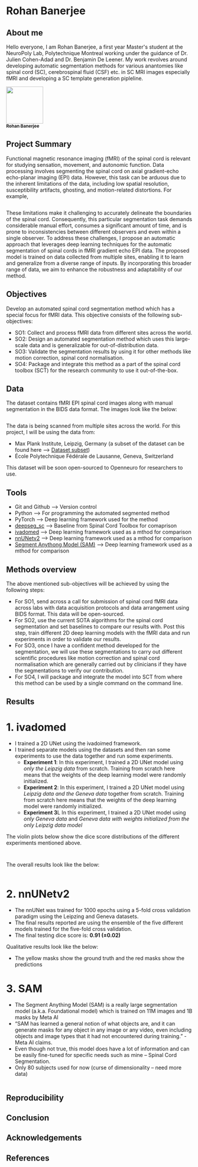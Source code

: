 # Rohan Banerjee

## About me

Hello everyone, I am Rohan Banerjee, a first year Master's student at the NeuroPoly Lab, Polytechnique Montreal working under the guidance of Dr. Julien Cohen-Adad and Dr. Benjamin De Leener. My work revolves around developing automatic segmentation methods for various anantomies like spinal cord (SC), cerebrospinal fluid (CSF) etc. in SC MRI images especially fMRI and developing a SC template generation pipleline.

<a 
href="https://github.com/rohanbanerjee">
   <img src="https://avatars.githubusercontent.com/u/25586344?v=4?s=100" width="100px;" alt=""/>
   <br /><sub><b>Rohan Banerjee</b></sub>
</a>

## Project Summary

Functional magnetic resonance imaging (fMRI) of the spinal cord is relevant for studying sensation, movement, and autonomic function. Data processing involves segmenting the spinal cord on axial gradient-echo echo-planar imaging (EPI) data. However, this task can be arduous due to the inherent limitations of the data, including low spatial resolution, susceptibility artifacts, ghosting, and motion-related distortions. For example, 

<p align="center">
  <img src="images/low_contrast.png" alt=""/>
</p>

These limitations make it challenging to accurately delineate the boundaries of the spinal cord. Consequently, this particular segmentation task demands considerable manual effort, consumes a significant amount of time, and is prone to inconsistencies between different observers and even within a single observer. To address these challenges, I propose an automatic approach that leverages deep learning techniques for the automatic segmentation of spinal cords in fMRI gradient echo EPI data. The proposed model is trained on data collected from multiple sites, enabling it to learn and generalize from a diverse range of inputs. By incorporating this broader range of data, we aim to enhance the robustness and adaptability of our method. 


## Objectives

Develop an automated spinal cord segmentation method which has a special focus for fMRI data. This objective consists of the following sub-objectives:
* SO1: Collect and process fMRI data from different sites across the world.
* SO2: Design an automated segmentation method which uses this large-scale data and is generalizable for out-of-distribution data.
* SO3: Validate the segmentation results by using it for other methods like motion correction, spinal cord normalisation.
* SO4: Package and integrate this method as a part of the spinal cord toolbox (SCT) for the research community to use it out-of-the-box.



## Data
The dataset contains fMRI EPI spinal cord images along with manual segmentation in the BIDS data format. The images look like the below:

<p align="center">
  <img src="images/dataset.png" alt=""/>
</p>

The data is being scanned from multiple sites across the world. For this project, I will be using the data from:
* Max Plank Institute, Leipzig, Germany (a subset of the dataset can be found here --> [Dataset subset](https://github.com/sct-pipeline/fmri-segmentation/tree/main/data_leipzig_rest))
* École Polytechnique Fédérale de Lausanne, Geneva, Switzerland

This dataset will be soon open-sourced to Openneuro for researchers to use.


## Tools

* Git and Github --> Version control
* Python --> For programming the automated segmented method
* PyTorch --> Deep learning framework used for the method
* [deepseg_sc](https://spinalcordtoolbox.com/user_section/command-line.html?highlight=deepseg#sct-deepseg-sc) --> Baseline from Spinal Cord Toolbox for comaprison
* [ivadomed](https://github.com/ivadomed) --> Deep learning framework used as a mthod for comparison
* [nnUNetv2](https://github.com/MIC-DKFZ/nnUNet) --> Deep learning framework used as a mthod for comparison
* [Segment Anythong Model (SAM)](https://segment-anything.com/) --> Deep learning framework used as a mthod for comparison

## Methods overview

The above mentioned sub-objectives will be achieved by using the following steps:

* For SO1, send across a call for submission of spinal cord fMRI data across labs with data acquisition protocols and data arrangement using BIDS format. This data will be open-sourced.
* For SO2, use the current SOTA algorithms for the spinal cord segmentation and set baselines to compare our results with. Post this step, train different 2D deep learning models with the fMRI data and run experiments in order to validate our results.
* For SO3, once I have a confident method developed for the segmentation, we will use these segmentations to carry out different scientific procedures like motion correction and spinal cord normalisation which are generally carried out by clinicians if they have the segmentations to verify our contribution.
* For SO4, I will package and integrate the model into SCT from where this method can be used by a single command on the command line. 

<!-- 1. <b>ivadomed</b>

For using the ivadomed framework, I used a 2D UNet model from the available architectures [here](https://ivadomed.org/tutorials/one_class_segmentation_2d_unet.html?highlight=2D%20U-Net).  -->

## Results 

# 1. ivadomed
* I trained a 2D UNet using the ivadoimed framework.
* I trained separate models using the datasets and then ran some experiments to use the data together and run some experiments.
   * <b>Experiment 1</b>: In this experiment, I trained a 2D UNet model using *only the Leipzig data* from scratch. Training from scratch here means that the weights of the deep learning model were randomly initialized.
   * <b>Experiment 2</b>: In this experiment, I trained a 2D UNet model using *Leipzig data and the Geneva data* together from scratch. Training from scratch here means that the weights of the deep learning model were randomly initialized.
   * <b>Experiment 3</b>L In this experiment, I trained a 2D UNet model using *only Geneva data* and *Geneva data with weights initialized from the only Leipzig data model*

The violin plots below show the dice score distributions of the different experiments mentioned above.

<p align="center">
  <img src="images/exp_1_2.png" alt=""/>
</p>

<p align="center">
  <img src="images/exp_3.png" alt=""/>
</p>

The overall results look like the below:

<p align="center">
  <img src="images/ivado_results.png" alt=""/>
</p>

# 2. nnUNetv2
* The nnUNet was trained for 1000 epochs using a 5-fold cross validation paradigm using the Leipzing and Geneva datasets.
* The final results reported are using the ensemble of the five different models trained for the five-fold cross validation.
* The final testing dice score is: <b>0.91 (±0.02)</b>

Qualitative results look like the below:
* The yellow masks show the ground truth and the red masks show the predictions


# 3. SAM
* The Segment Anything Model (SAM) is a really large segmentation model (a.k.a. Foundational model) which is trained on 11M images and 1B masks by Meta AI
* “SAM has learned a general notion of what objects are, and it can generate masks for any object in any image or any video, even including objects and image types that it had not encountered during training.” - Meta AI claims.
* Even though not true, this model does have a lot of information and can be easily fine-tuned for specific needs such as mine – Spinal Cord Segmentation.
* Only 80 subjects used for now (curse of dimensionality – need more data)

<p align="center">
  <img src="images/SAM_result.png" alt=""/>
</p>









## Reproducibility

## Conclusion

## Acknowledgements

## References